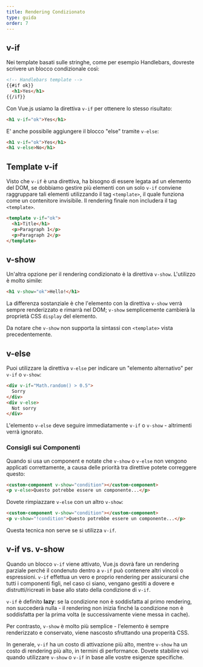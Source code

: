 ```yaml
---
title: Rendering Condizionato
type: guida
order: 7
---
```


## v-if

Nei template basati sulle stringhe, come per esempio Handlebars, dovreste scrivere un blocco condizionale così:

``` html
<!-- Handlebars template -->
{{#if ok}}
  <h1>Yes</h1>
{{/if}}
```

Con Vue.js usiamo la direttiva `v-if` per ottenere lo stesso risultato:

``` html
<h1 v-if="ok">Yes</h1>
```

E' anche possibile aggiungere il blocco "else" tramite `v-else`:

``` html
<h1 v-if="ok">Yes</h1>
<h1 v-else>No</h1>
```

## Template v-if

Visto che `v-if` è una direttiva, ha bisogno di essere legata ad un elemento del DOM, se dobbiamo gestire più elementi con un solo `v-if` conviene raggruppare tali elementi utilizzando il tag `<template>`, il quale funziona come un contenitore invisibile. Il rendering finale non includera il tag `<template>`.

``` html
<template v-if="ok">
  <h1>Title</h1>
  <p>Paragraph 1</p>
  <p>Paragraph 2</p>
</template>
```

## v-show

Un'altra opzione per il rendering condizionato è la direttiva `v-show`. L'utilizzo è molto simile:

``` html
<h1 v-show="ok">Hello!</h1>
```

La differenza sostanziale è che l'elemento con la direttiva `v-show` verrà sempre renderizzato e rimarrà nel DOM; `v-show` semplicemente cambierà la proprietà CSS `display` del elemento.

Da notare che `v-show` non supporta la sintassi con `<template>` vista precedentemente.

## v-else

Puoi utilizzare la direttiva `v-else` per indicare un "elemento alternativo" per `v-if` o `v-show`:

``` html
<div v-if="Math.random() > 0.5">
  Sorry
</div>
<div v-else>
  Not sorry
</div>
```

L'elemento `v-else` deve seguire immediatamente `v-if` o `v-show` - altrimenti verrà ignorato.


### Consigli sui Componenti

Quando si usa un component e notate che `v-show` o `v-else` non vengono applicati correttamente, a causa delle priorità tra direttive
potete correggere questo:

```html
<custom-component v-show="condition"></custom-component>
<p v-else>Questo potrebbe essere un componente...</p>
```

Dovete rimpiazzare `v-else` con un altro `v-show`:

```html
<custom-component v-show="condition"></custom-component>
<p v-show="!condition">Questo potrebbe essere un componente...</p>
```

Questa tecnica non serve se si utilizza `v-if`.

## v-if vs. v-show

Quando un blocco `v-if` viene attivato, Vue.js dovrà fare un rendering parziale perché il condenuto dentro a `v-if` può contenere altri vincoli o espressioni. `v-if` effettua un vero e proprio rendering per assicurarsi che tutti i componenti figli, nel caso ci siano, vengano gestiti a dovere e distrutti/ricreati in base allo stato della condizione di `v-if`.

`v-if` è definito **lazy**: se la condizione non è soddisfatta al primo rendering, non succederà nulla - il rendering non inizia finché la condizione non è soddisfatta per la prima volta (e successivamente viene messa in cache).

Per contrasto, `v-show` è molto più semplice - l'elemento è sempre renderizzato e conservato, viene nascosto sfruttando una properità CSS.

In generale, `v-if` ha un costo di attivazione più alto, mentre `v-show` ha un costo di rendering più alto, in termini di performance. Dovete stabilire voi quando utilizzare `v-show` o `v-if` in base alle vostre esigenze specifiche.
